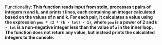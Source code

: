 Functionality: **This function reads input from stdin, processes t pairs of integers n and k, and prints t lines, each containing an integer calculated based on the values of n and k. For each pair, it calculates a value using the expression `pow * (2 * (k - tot) - 1)`, where `pow` is a power of 2 and `k - tot` is a non-negative integer less than the value of `a` in the inner loop. The function does not return any value, but instead prints the calculated integers to the console.**